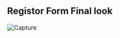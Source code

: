 ## Registor Form Final look
![Capture](https://github.com/user-attachments/assets/4bef53aa-8937-4ef7-bda1-4eeb2575b3e7)
